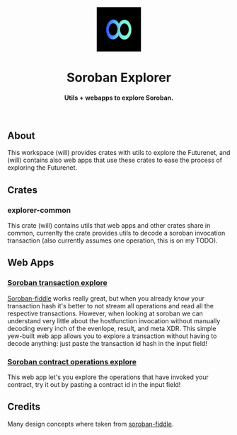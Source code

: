 
<div align="center">

  <img src="https://raw.githubusercontent.com/xycloo/soroban-guide/main/assets/logo.png" alt="logo" width="100" height="auto" />
  <h1>Soroban Explorer</h1>
  
  <h4>
	Utils + webapps to explore Soroban.
  </h4>
  
</div>
<br/>


## About
This workspace (will) provides crates with utils to explore the Futurenet, and (will) contains also web apps that use these crates to ease the process of exploring the Futurenet.

## Crates

### explorer-common
This crate (will) contains utils that web apps and other crates share in common, currenlty the crate provides utils to decode a soroban invocation transaction (also currently assumes one operation, this is on my TODO).

## Web Apps

### [Soroban transaction explore](https://tx-explorer.xycloo.com/)
[Soroban-fiddle](https://github.com/leighmcculloch/soroban-fiddle) works really great, but when you already know your transaction hash it's better to not stream all operations and read all the respective transactions. However, when looking at soroban we can understand very little about the hostfunction invocation without manually decoding every inch of the evenlope, result, and meta XDR. This simple yew-built web app allows you to explore a transaction without having to decode anything: just paste the transaction id hash in the input field!


### [Soroban contract operations explore](https://contract-explore.xycloo.com)
This web app let's you explore the operations that have invoked your contract, try it out by pasting a contract id in the input field!

## Credits
Many design concepts where taken from [soroban-fiddle](https://github.com/leighmcculloch/soroban-fiddle).

